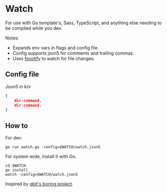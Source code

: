 # Watch
For use with Go template's, Sass, TypeScript, and anything else needing to be compiled while you dev.  


Notes: 
- Expands env vars in flags and config file.  
- Config supports json5 for comments and trailing commas.  
- Uses [fsnotify](https://github.com/fsnotify/fsnotify) to watch for file changes.  


## Config file
Json5 in k/v

```json
{
	dir:command,
	dir:command,
}
```



## How to

For dev: 

```
go run watch.go -config=$WATCH/watch.json5
```


For system wide, install it with Go.  

```shell
cd $WATCH
go install
watch -config=$WATCH/watch.json5
```


Inspired by [qbit's boring project](https://github.com/qbit/boring).  
